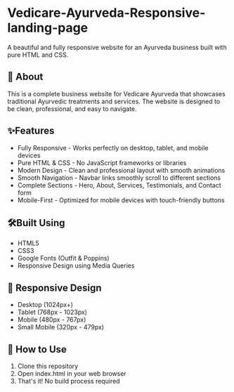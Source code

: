 # Vedicare-Ayurveda-Responsive-landing-page
A beautiful and fully responsive website for an Ayurveda business built with pure HTML and CSS.

## 🌿 About
This is a complete business website for Vedicare Ayurveda that showcases traditional Ayurvedic treatments and services. The website is designed to be clean, professional, and easy to navigate.


## ✨Features

- Fully Responsive - Works perfectly on desktop, tablet, and mobile devices
- Pure HTML & CSS - No JavaScript frameworks or libraries
- Modern Design - Clean and professional layout with smooth animations
- Smooth Navigation - Navbar links smoothly scroll to different sections
- Complete Sections - Hero, About, Services, Testimonials, and Contact form
- Mobile-First - Optimized for mobile devices with touch-friendly buttons


## 🛠️Built Using

- HTML5
- CSS3
- Google Fonts (Outfit & Poppins)
- Responsive Design using Media Queries


## 📱 Responsive Design
- Desktop (1024px+)
- Tablet (768px - 1023px)
- Mobile (480px - 767px)
- Small Mobile (320px - 479px)


## 🚀 How to Use

1. Clone this repository
2. Open index.html in your web browser
3. That's it! No build process required

